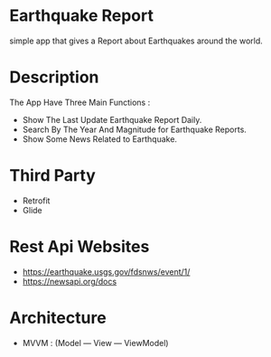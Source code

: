 # Earthquake Report
simple app that gives a Report about Earthquakes around the world.

# Description 
The App Have Three Main Functions :
- Show The Last Update Earthquake Report Daily.
- Search By The Year And Magnitude for Earthquake Reports.
- Show Some News Related to Earthquake.

# Third Party 
- Retrofit
- Glide

# Rest Api Websites
- https://earthquake.usgs.gov/fdsnws/event/1/
- https://newsapi.org/docs

# Architecture
- MVVM : (Model — View — ViewModel)





